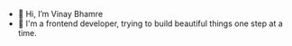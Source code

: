 - 👋 Hi, I’m Vinay Bhamre
- 👀 I'm a frontend developer, trying to build beautiful things one step at a time. 

<!-- Vinu-devhub/Vinu-devhub is a ✨ special ✨ repository because its `README.md` (this file) appears on your GitHub profile. You can click the Preview link to take a look at your changes.
--->
